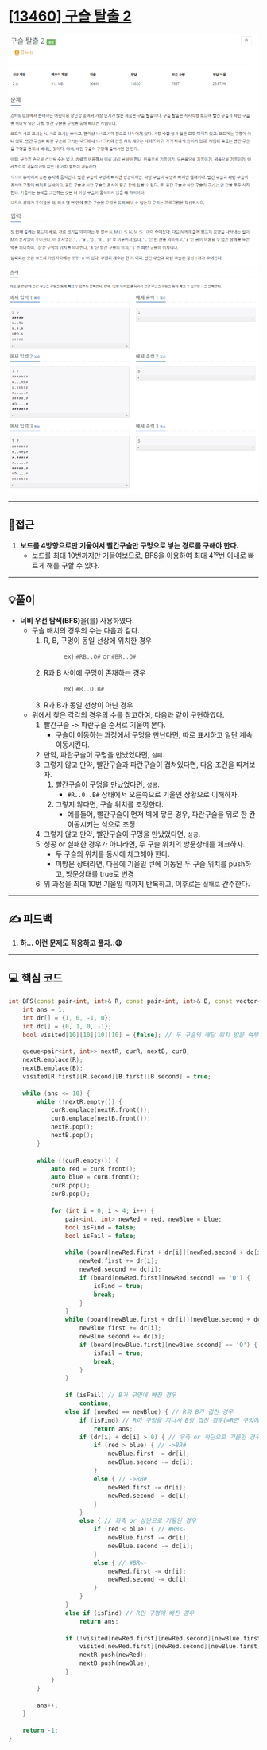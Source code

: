 # [[13460] 구슬 탈출 2](https://www.acmicpc.net/problem/13460)

![](imgs/1.PNG)
![](imgs/2.PNG)
___
## 🤔접근
1. <b>보드를 4방향으로만 기울여서 빨간구슬만 구멍으로 넣는 경로를 구해야 한다.</b>
	- 보드를 최대 10번까지만 기울여보므로, BFS을 이용하여 최대 4¹⁰번 이내로 빠르게 해를 구할 수 있다.
___
## 💡풀이
- <b>너비 우선 탐색(BFS)</b>을(를) 사용하였다.
	- 구슬 배치의 경우의 수는 다음과 같다.
		1. R, B, 구멍이 동일 선상에 위치한 경우
			> ex) `#RB..O#` or `#BR..O#`
		2. R과 B 사이에 구멍이 존재하는 경우
			> ex) `#R..O.B#`
		3. R과 B가 동일 선상이 아닌 경우
	- 위에서 찾은 각각의 경우의 수를 참고하여, 다음과 같이 구현하였다.
		1. 빨간구슬 -> 파란구슬 순서로 기울여 본다.
			- 구슬이 이동하는 과정에서 구멍을 만난다면, 따로 표시하고 일단 계속 이동시킨다.
		2. 만약, 파란구슬이 구멍을 만났었다면, `실패`.
		3. 그렇지 않고 만약, 빨간구슬과 파란구슬이 겹쳐있다면, 다음 조건을 따져보자.
			1. 빨간구슬이 구멍을 만났었다면, `성공`.
				- `#R..0..B#` 상태에서 오른쪽으로 기울인 상황으로 이해하자.
			2. 그렇지 않다면, 구슬 위치를 조정한다.
				- 예를들어, 빨간구슬이 먼저 벽에 닿은 경우, 파란구슬을 뒤로 한 칸 이동시키는 식으로 조정
		4. 그렇지 않고 만약, 빨간구슬이 구멍을 만났었다면, `성공`.
		5. 성공 or 실패한 경우가 아니라면, 두 구슬 위치의 방문상태를 체크하자.
			- 두 구슬의 위치를 동시에 체크해야 한다.
			- 미방문 상태라면, 다음에 기울일 큐에 이동된 두 구슬 위치를 push하고, 방문상태를 true로 변경
		6. 위 과정을 최대 10번 기울일 때까지 반복하고, 이후로는 `실패`로 간주한다.	
___
## ✍ 피드백
1. <b>하... 이런 문제도 적응하고 풀자..😩</b>
___
## 💻 핵심 코드
```c++
int BFS(const pair<int, int>& R, const pair<int, int>& B, const vector<vector<char>>& board) {
	int ans = 1;
	int dr[] = {1, 0, -1, 0};
	int dc[] = {0, 1, 0, -1};
	bool visited[10][10][10][10] = {false}; // 두 구슬의 해당 위치 방문 여부

	queue<pair<int, int>> nextR, curR, nextB, curB;
	nextR.emplace(R);
	nextB.emplace(B);
	visited[R.first][R.second][B.first][B.second] = true;

	while (ans <= 10) {
		while (!nextR.empty()) {
			curR.emplace(nextR.front());
			curB.emplace(nextB.front());
			nextR.pop();
			nextB.pop();
		}

		while (!curR.empty()) {
			auto red = curR.front();
			auto blue = curB.front();
			curR.pop();
			curB.pop();

			for (int i = 0; i < 4; i++) {
				pair<int, int> newRed = red, newBlue = blue;
				bool isFind = false;
				bool isFail = false;

				while (board[newRed.first + dr[i]][newRed.second + dc[i]] != '#') { // R 기울이기
					newRed.first += dr[i];
					newRed.second += dc[i];
					if (board[newRed.first][newRed.second] == 'O') {
						isFind = true;
						break;
					}
				}
				while (board[newBlue.first + dr[i]][newBlue.second + dc[i]] != '#') { // B 기울이기
					newBlue.first += dr[i];
					newBlue.second += dc[i];
					if (board[newBlue.first][newBlue.second] == 'O') {
						isFail = true;
						break;
					}
				}

				if (isFail) // B가 구멍에 빠진 경우
					continue;
				else if (newRed == newBlue) { // R과 B가 겹친 경우
					if (isFind) // R이 구멍을 지나서 B랑 겹친 경우(=R만 구멍에 빠진 경우)
						return ans;
					if (dr[i] + dc[i] > 0) { // 우측 or 하단으로 기울인 경우
						if (red > blue) { // ->BR#
							newBlue.first -= dr[i];
							newBlue.second -= dc[i];
						}
						else { // ->RB#
							newRed.first -= dr[i];
							newRed.second -= dc[i];
						}
					}
					else { // 좌측 or 상단으로 기울인 경우
						if (red < blue) { // #RB<-
							newBlue.first -= dr[i];
							newBlue.second -= dc[i];
						}
						else { // #BR<-
							newRed.first -= dr[i];
							newRed.second -= dc[i];
						}
					}
				}
				else if (isFind) // R만 구멍에 빠진 경우
					return ans;

				if (!visited[newRed.first][newRed.second][newBlue.first][newBlue.second]) {
					visited[newRed.first][newRed.second][newBlue.first][newBlue.second] = true;
					nextR.push(newRed);
					nextB.push(newBlue);
				}
			}
		}

		ans++;
	}

	return -1;
}
```